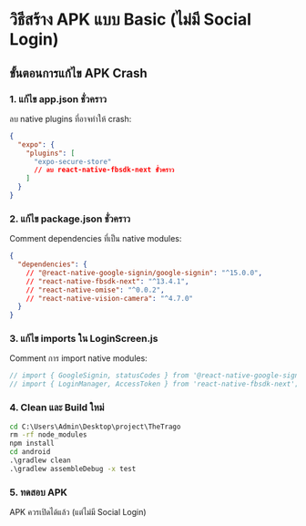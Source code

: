 # วิธีสร้าง APK แบบ Basic (ไม่มี Social Login)

## ขั้นตอนการแก้ไข APK Crash

### 1. แก้ไข app.json ชั่วคราว
ลบ native plugins ที่อาจทำให้ crash:

```json
{
  "expo": {
    "plugins": [
      "expo-secure-store"
      // ลบ react-native-fbsdk-next ชั่วคราว
    ]
  }
}
```

### 2. แก้ไข package.json ชั่วคราว
Comment dependencies ที่เป็น native modules:

```json
{
  "dependencies": {
    // "@react-native-google-signin/google-signin": "^15.0.0",
    // "react-native-fbsdk-next": "^13.4.1",
    // "react-native-omise": "^0.0.2",
    // "react-native-vision-camera": "^4.7.0"
  }
}
```

### 3. แก้ไข imports ใน LoginScreen.js
Comment การ import native modules:

```javascript
// import { GoogleSignin, statusCodes } from '@react-native-google-signin/google-signin';
// import { LoginManager, AccessToken } from 'react-native-fbsdk-next';
```

### 4. Clean และ Build ใหม่
```cmd
cd C:\Users\Admin\Desktop\project\TheTrago
rm -rf node_modules
npm install
cd android
.\gradlew clean
.\gradlew assembleDebug -x test
```

### 5. ทดสอบ APK
APK ควรเปิดได้แล้ว (แต่ไม่มี Social Login)
